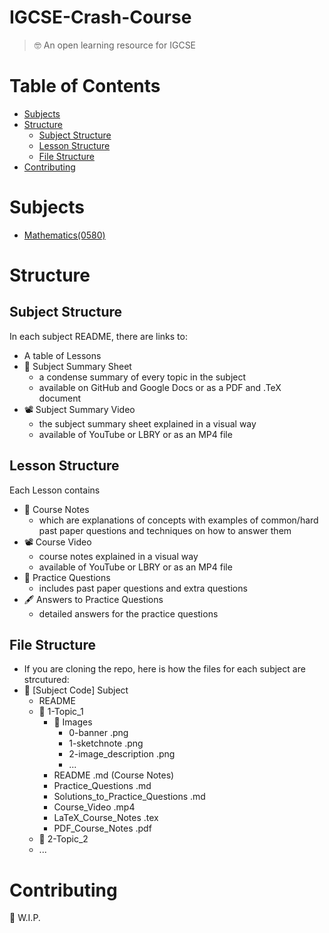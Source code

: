 # IGCSE-Crash-Course
> 🤓 An open learning resource for IGCSE

# Table of Contents
- [Subjects](#Subjects)
- [Structure](#Structure)
    - [Subject Structure](##SubjectStructure)
    - [Lesson Structure](##LessonStructure)
    - [File Structure](##FileStructure)
- [Contributing](#Contributing)
# Subjects
- [Mathematics(0580)](/Mathematics(0580)/README.md)
# Structure
## Subject Structure
In each subject README, there are links to:
- A table of Lessons
- 📄 Subject Summary Sheet
    - a condense summary of every topic in the subject
    - available on GitHub and Google Docs or as a PDF and .TeX document
- 📽️ Subject Summary Video
    - the subject summary sheet explained in a visual way
    - available of YouTube or LBRY or as an MP4 file
## Lesson Structure
Each Lesson contains
- 📔 Course Notes
    - which are explanations of concepts with examples of common/hard past paper questions and techniques on how to answer them
- 📽️ Course Video
    - course notes explained in a visual way
    - available of YouTube or LBRY or as an MP4 file
- 📝 Practice Questions
    - includes past paper questions and extra questions
- 🖋️ Answers to Practice Questions
    - detailed answers for the practice questions
## File Structure
- If you are cloning the repo, here is how the files for each subject are strcutured:
- 📁 [Subject Code] Subject
    - README
    - 📁 1-Topic_1
        - 📁 Images
            - 0-banner .png
            - 1-sketchnote .png
            - 2-image_description .png
            - ...
        - README .md (Course Notes)
        - Practice_Questions .md
        - Solutions_to_Practice_Questions .md
        - Course_Video .mp4
        - LaTeX_Course_Notes .tex
        - PDF_Course_Notes .pdf
    - 📁 2-Topic_2
    - ...
# Contributing
🚧 W.I.P.